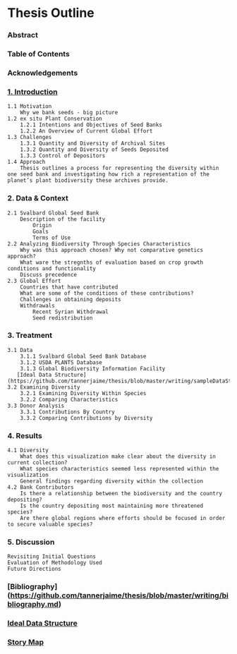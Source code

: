 # Thesis Outline

### Abstract
### Table of Contents
### Acknowledgements
### [1. Introduction](https://github.com/tannerjaime/thesis/blob/master/writing/introduction.md)
    1.1 Motivation
        Why we bank seeds - big picture 
    1.2 ex situ Plant Conservation
        1.2.1 Intentions and Objectives of Seed Banks
        1.2.2 An Overview of Current Global Effort
    1.3 Challenges
        1.3.1 Quantity and Diversity of Archival Sites
        1.3.2 Quantity and Diversity of Seeds Deposited
        1.3.3 Control of Depositors 
    1.4 Approach
        Thesis outlines a process for representing the diversity within one seed bank and investigating how rich a representation of the planet’s plant biodiversity these archives provide.
### 2. Data & Context
    2.1 Svalbard Global Seed Bank
        Description of the facility
            Origin
            Goals
            Terms of Use
    2.2 Analyzing Biodiversity Through Species Characteristics
        Why was this approach chosen? Why not comparative genetics approach? 
        What ware the stregnths of evaluation based on crop growth conditions and functionality 
        Discuss precedence  
    2.3 Global Effort
	    Countries that have contributed
	    What are some of the conditions of these contributions?
	    Challenges in obtaining deposits
        Withdrawals 
	        Recent Syrian Withdrawal
	        Seed redistribution 
### 3. Treatment
    3.1 Data
        3.1.1 Svalbard Global Seed Bank Database
        3.1.2 USDA PLANTS Database
        3.1.3 Global Biodiversity Information Facility
       [Ideal Data Structure](https://github.com/tannerjaime/thesis/blob/master/writing/sampleDataStructure.js)
    3.2 Examining Diversity 
        3.2.1 Examining Diversity Within Species
        3.2.2 Comparing Characteristics
    3.3 Donor Analysis
        3.3.1 Contributions By Country
        3.3.2 Comparing Contributions by Diversity
### 4. Results
    4.1 Diversity
        What does this visualization make clear about the diversity in current collection? 
        What species characteristics seemed less represented within the visualization
        General findings regarding diversity within the collection
    4.2 Bank Contributors 
        Is there a relationship between the biodiversity and the country depositing? 
        Is the country depositing most maintaining more threatened species? 
        Are there global regions where efforts should be focused in order to secure valuable species? 
### 5. Discussion
    Revisiting Initial Questions 
    Evaluation of Methodology Used
    Future Directions 
### [Bibliography] (https://github.com/tannerjaime/thesis/blob/master/writing/bibliography.md)

### [Ideal Data Structure](https://github.com/tannerjaime/thesis/blob/master/writing/sampleDataStructure.js)
### [Story Map](https://github.com/tannerjaime/thesis/blob/master/writing/storyMap.md)